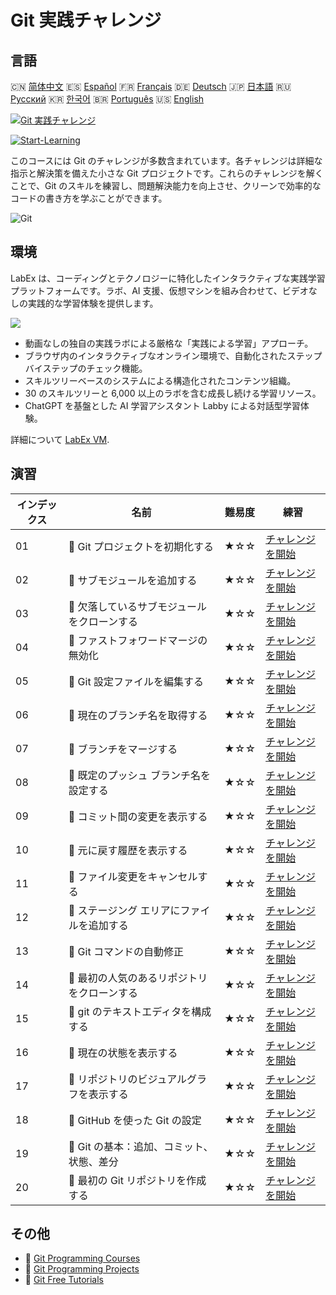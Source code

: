 # Git 実践チャレンジ

## 言語

🇨🇳 [简体中文](README_zh.md) 🇪🇸 [Español](README_es.md) 🇫🇷 [Français](README_fr.md) 🇩🇪 [Deutsch](README_de.md) 🇯🇵 [日本語](README_ja.md) 🇷🇺 [Русский](README_ru.md) 🇰🇷 [한국어](README_ko.md) 🇧🇷 [Português](README_pt.md) 🇺🇸 [English](README.md) 

[![Git 実践チャレンジ](https://cover-creator.labex.io/git-practice-challenges.png?lang=ja)](https://labex.io/ja/courses/git-practice-challenges)

[![Start-Learning](https://img.shields.io/badge/Start-Learning-whitesmoke?style=for-the-badge)](https://labex.io/ja/courses/git-practice-challenges)

このコースには Git のチャレンジが多数含まれています。各チャレンジは詳細な指示と解決策を備えた小さな Git プロジェクトです。これらのチャレンジを解くことで、Git のスキルを練習し、問題解決能力を向上させ、クリーンで効率的なコードの書き方を学ぶことができます。

![Git](https://img.shields.io/badge/Git-whitesmoke?style=for-the-badge&logo=git)


## 環境

LabEx は、コーディングとテクノロジーに特化したインタラクティブな実践学習プラットフォームです。ラボ、AI 支援、仮想マシンを組み合わせて、ビデオなしの実践的な学習体験を提供します。

![](https://tutorial-screenshot.getvm.io/images/vm-1725247253.png)

- 動画なしの独自の実践ラボによる厳格な「実践による学習」アプローチ。
- ブラウザ内のインタラクティブなオンライン環境で、自動化されたステップバイステップのチェック機能。
- スキルツリーベースのシステムによる構造化されたコンテンツ組織。
- 30 のスキルツリーと 6,000 以上のラボを含む成長し続ける学習リソース。
- ChatGPT を基盤とした AI 学習アシスタント Labby による対話型学習体験。

詳細について [LabEx VM](https://support.labex.io/using-labex/virtual-machine).

## 演習

|   インデックス | 名前                                        | 難易度   | 練習                                                                                                                              |
|----------------|---------------------------------------------|----------|-----------------------------------------------------------------------------------------------------------------------------------|
|             01 | 🎯 Git プロジェクトを初期化する             | ★☆☆      | <a target='_blank' href='https://labex.io/ja/labs/git-initialize-git-project-385166'>チャレンジを開始</a>                         |
|             02 | 🎯 サブモジュールを追加する                 | ★☆☆      | <a target='_blank' href='https://labex.io/ja/labs/git-add-a-submodule-challenge-12611'>チャレンジを開始</a>                       |
|             03 | 🎯 欠落しているサブモジュールをクローンする | ★☆☆      | <a target='_blank' href='https://labex.io/ja/labs/git-clone-missing-submodules-challenge-12620'>チャレンジを開始</a>              |
|             04 | 🎯 ファストフォワードマージの無効化         | ★☆☆      | <a target='_blank' href='https://labex.io/ja/labs/git-disable-fast-forward-merging-challenge-12642'>チャレンジを開始</a>          |
|             05 | 🎯 Git 設定ファイルを編集する               | ★☆☆      | <a target='_blank' href='https://labex.io/ja/labs/git-edit-git-configuration-file-challenge-12645'>チャレンジを開始</a>           |
|             06 | 🎯 現在のブランチ名を取得する               | ★☆☆      | <a target='_blank' href='https://labex.io/ja/labs/git-get-the-current-branch-name-challenge-12633'>チャレンジを開始</a>           |
|             07 | 🎯 ブランチをマージする                     | ★☆☆      | <a target='_blank' href='https://labex.io/ja/labs/git-merge-a-branch-challenge-12655'>チャレンジを開始</a>                        |
|             08 | 🎯 既定のプッシュ ブランチ名を設定する      | ★☆☆      | <a target='_blank' href='https://labex.io/ja/labs/git-set-default-push-branch-name-challenge-12672'>チャレンジを開始</a>          |
|             09 | 🎯 コミット間の変更を表示する               | ★☆☆      | <a target='_blank' href='https://labex.io/ja/labs/git-view-changes-between-commits-challenge-12684'>チャレンジを開始</a>          |
|             10 | 🎯 元に戻す履歴を表示する                   | ★☆☆      | <a target='_blank' href='https://labex.io/ja/labs/git-view-undo-history-challenge-12696'>チャレンジを開始</a>                     |
|             11 | 🎯 ファイル変更をキャンセルする             | ★☆☆      | <a target='_blank' href='https://labex.io/ja/labs/git-cancel-file-change-387714'>チャレンジを開始</a>                             |
|             12 | 🎯 ステージング エリアにファイルを追加する  | ★☆☆      | <a target='_blank' href='https://labex.io/ja/labs/git-add-files-to-the-staging-area-challenge-12675'>チャレンジを開始</a>         |
|             13 | 🎯 Git コマンドの自動修正                   | ★☆☆      | <a target='_blank' href='https://labex.io/ja/labs/git-autocorrect-git-commands-challenge-12614'>チャレンジを開始</a>              |
|             14 | 🎯 最初の人気のあるリポジトリをクローンする | ★☆☆      | <a target='_blank' href='https://labex.io/ja/labs/git-clone-the-first-trending-repository-12621'>チャレンジを開始</a>             |
|             15 | 🎯 git のテキストエディタを構成する         | ★☆☆      | <a target='_blank' href='https://labex.io/ja/labs/git-configure-the-git-text-editor-challenge-12673'>チャレンジを開始</a>         |
|             16 | 🎯 現在の状態を表示する                     | ★☆☆      | <a target='_blank' href='https://labex.io/ja/labs/git-view-current-status-challenge-12695'>チャレンジを開始</a>                   |
|             17 | 🎯 リポジトリのビジュアルグラフを表示する   | ★☆☆      | <a target='_blank' href='https://labex.io/ja/labs/git-view-a-visual-graph-of-the-repository-challenge-12685'>チャレンジを開始</a> |
|             18 | 🎯 GitHub を使った Git の設定               | ★☆☆      | <a target='_blank' href='https://labex.io/ja/labs/git-git-configuration-with-github-23'>チャレンジを開始</a>                      |
|             19 | 🎯 Git の基本：追加、コミット、状態、差分   | ★☆☆      | <a target='_blank' href='https://labex.io/ja/labs/shell-git-fundamentals-add-commit-status-diff-387715'>チャレンジを開始</a>      |
|             20 | 🎯 最初の Git リポジトリを作成する          | ★☆☆      | <a target='_blank' href='https://labex.io/ja/labs/git-create-your-first-git-repository-12632'>チャレンジを開始</a>                |

## その他

- 🔗 [Git Programming Courses](https://github.com/labex-labs/awesome-programming-courses)
- 🔗 [Git Programming Projects](https://github.com/labex-labs/awesome-programming-projects)
- 🔗 [Git Free Tutorials](https://github.com/labex-labs/git-free-tutorials)

